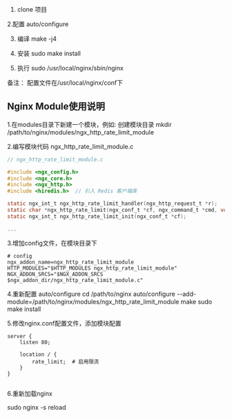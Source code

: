
1. clone 项目


2.配置
    auto/configure

3. 编译
   make -j4

4. 安装
    sudo make install

5. 执行
   sudo /usr/local/nginx/sbin/nginx


备注：
配置文件在/usr/local/nginx/conf下


## Nginx Module使用说明

1.在modules目录下新建一个模块，例如:
创建模块目录 mkdir /path/to/nginx/modules/ngx_http_rate_limit_module

2.编写模块代码
    ngx_http_rate_limit_module.c
```c
// ngx_http_rate_limit_module.c

#include <ngx_config.h>
#include <ngx_core.h>
#include <ngx_http.h>
#include <hiredis.h>  // 引入 Redis 客户端库

static ngx_int_t ngx_http_rate_limit_handler(ngx_http_request_t *r);
static char *ngx_http_rate_limit(ngx_conf_t *cf, ngx_command_t *cmd, void *conf);
static ngx_int_t ngx_http_rate_limit_init(ngx_conf_t *cf);

...

```
3.增加config文件，在模块目录下
```
# config
ngx_addon_name=ngx_http_rate_limit_module
HTTP_MODULES="$HTTP_MODULES ngx_http_rate_limit_module"
NGX_ADDON_SRCS="$NGX_ADDON_SRCS $ngx_addon_dir/ngx_http_rate_limit_module.c"

```

4.重新配置 auto/configure
cd /path/to/nginx
auto/configure --add-module=/path/to/nginx/modules/ngx_http_rate_limit_module
make
sudo make install

5.修改nginx.conf配置文件，添加模块配置
```
server {
    listen 80;

    location / {
        rate_limit;  # 启用限流
    }
}


```


6.重新加载nginx

sudo nginx -s reload
